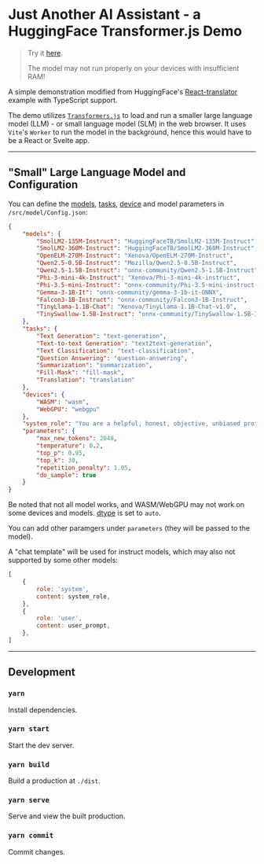 # Just Another AI Assistant - a HuggingFace Transformer.js Demo

> Try it [here](https://alankrantas.github.io/just-another-ai-assistant-huggingface-transformers-js/).
>
> The model may not run properly on your devices with insufficient RAM!

A simple demonstration modified from HuggingFace's [React-translator](https://github.com/huggingface/transformers.js/tree/main/examples/react-translator) example with TypeScript support.

The demo utilizes [`Transformers.js`](https://huggingface.co/docs/transformers.js/index) to load and run a smaller large language model (LLM) - or small language model (SLM) in the web browser. It uses `Vite`'s `Worker` to run the model in the background, hence this would have to be a React or Svelte app.

---

## "Small" Large Language Model and Configuration

You can define the [models](https://huggingface.co/models?pipeline_tag=text-generation&library=transformers.js&sort=trending), [tasks](https://huggingface.co/docs/transformers.js/main/en/index#tasks), [device](https://github.com/huggingface/transformers.js/blob/main/src/utils/devices.js) and model parameters in `/src/model/Config.json`:

```json
{
    "models": {
        "SmolLM2-135M-Instruct": "HuggingFaceTB/SmolLM2-135M-Instruct",
        "SmolLM2-360M-Instruct": "HuggingFaceTB/SmolLM2-360M-Instruct",
        "OpenELM-270M-Instruct": "Xenova/OpenELM-270M-Instruct",
        "Qwen2.5-0.5B-Instruct": "Mozilla/Qwen2.5-0.5B-Instruct",
        "Qwen2.5-1.5B-Instruct": "onnx-community/Qwen2.5-1.5B-Instruct",
        "Phi-3-mini-4k-Instruct": "Xenova/Phi-3-mini-4k-instruct",
        "Phi-3.5-mini-Instruct": "onnx-community/Phi-3.5-mini-instruct-onnx-web",
        "Gemma-3-1B-It": "onnx-community/gemma-3-1b-it-ONNX",
        "Falcon3-1B-Instruct": "onnx-community/Falcon3-1B-Instruct",
        "TinyLlama-1.1B-Chat": "Xenova/TinyLlama-1.1B-Chat-v1.0",
        "TinySwallow-1.5B-Instruct": "onnx-community/TinySwallow-1.5B-Instruct-ONNX"
    },
    "tasks": {
        "Text Generation": "text-generation",
        "Text-to-text Generation": "text2text-generation",
        "Text Classification": "text-classification",
        "Question Answering": "question-answering",
        "Summarization": "summarization",
        "Fill-Mask": "fill-mask",
        "Translation": "translation"
    },
    "devices": {
        "WASM": "wasm",
        "WebGPU": "webgpu"
    },
    "system_role": "You are a helpful, honest, objective, unbiased professional expert assistant. Be concise and to the point. Use the same language of the user and format your responses.",
    "parameters": {
        "max_new_tokens": 2048,
        "temperature": 0.2,
        "top_p": 0.95,
        "top_k": 30,
        "repetition_penalty": 1.05,
        "do_sample": true
    }
}
```

Be noted that not all model works, and WASM/WebGPU may not work on some devices and models. [dtype](https://github.com/huggingface/transformers.js/blob/main/src/utils/dtypes.js) is set to `auto`.

You can add other paramgers under `parameters` (they will be passed to the model).

A "chat template" will be used for instruct models, which may also not supported by some other models:

```js
[
    {
        role: 'system',
        content: system_role,
    },
    {
        role: 'user',
        content: user_prompt,
    },
]
```

---

## Development

### `yarn`

Install dependencies.

### `yarn start`

Start the dev server.

### `yarn build`

Build a production at `./dist`.

### `yarn serve`

Serve and view the built production.

### `yarn commit`

Commit changes.
